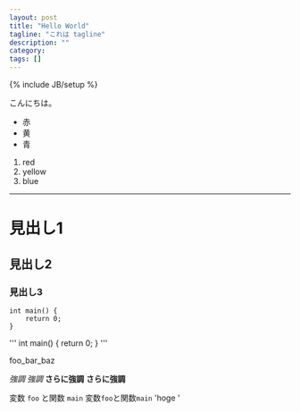 ```yaml
---
layout: post
title: "Hello World"
tagline: "これは tagline"
description: ""
category: 
tags: []
---
```

{% include JB/setup %}

こんにちは。

* 赤
* 黄
* 青

1. red
2. yellow
3. blue

---

# 見出し1
## 見出し2
### 見出し3



    int main() {
    	return 0;
    }



'''
int main() {
	return 0;
}
'''

foo_bar_baz

_強調_
*強調*
__さらに強調__
**さらに強調**

変数 `foo` と関数 `main`
変数`foo`と関数`main`
'hoge
'

